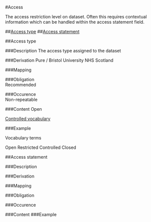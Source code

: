 #Access

The access restriction level on dataset. Often this requires contextual information which can be handled within the access statement field. 

##[Access type](access-type-1)
##[Access statement](access-statement-1)


##Access type 

###Description
The access type assigned to the dataset 

###Derivation
Pure / Bristol University 
NHS Scotland

###Mapping
 

###Obligation	
Recommended 

###Occurence	
Non-repeatable

###Content 
Open

[Controlled vocabulary](#vocabulary-terms)

###Example


Vocabulary terms

Open
Restricted
Controlled
Closed




##Access statement

###Description
 

###Derivation


###Mapping
 

###Obligation	
 

###Occurence	


###Content 
###Example

